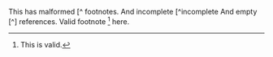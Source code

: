 This has malformed [^ footnotes.
And incomplete [^incomplete
And empty [^] references.
Valid footnote [^valid] here.

[^valid]: This is valid.

